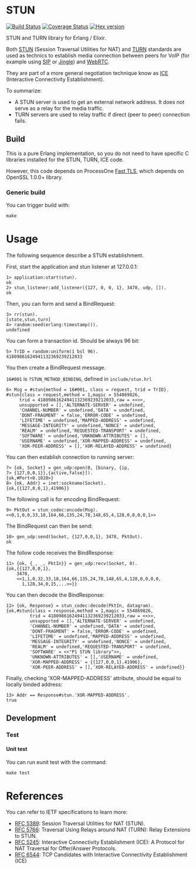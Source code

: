 # STUN

[![Build Status](https://travis-ci.org/processone/stun.svg?branch=master)](https://travis-ci.org/processone/stun) [![Coverage Status](https://coveralls.io/repos/processone/stun/badge.svg?branch=master&service=github)](https://coveralls.io/github/processone/stun?branch=master) [![Hex version](https://img.shields.io/hexpm/v/stun.svg "Hex version")](https://hex.pm/packages/stun)

STUN and TURN library for Erlang / Elixir.

Both [STUN](https://en.wikipedia.org/wiki/STUN) (Session Traversal
Utilities for NAT) and
[TURN](https://en.wikipedia.org/wiki/Traversal_Using_Relays_around_NAT)
standards are used as technics to establish media connection between
peers for VoIP (for example using
[SIP](https://en.wikipedia.org/wiki/Session_Initiation_Protocol) or
[Jingle](http://xmpp.org/about-xmpp/technology-overview/jingle/)) and
[WebRTC](https://en.wikipedia.org/wiki/WebRTC).

They are part of a more general negotiation technique know as
[ICE](https://en.wikipedia.org/wiki/Interactive_Connectivity_Establishment)
(Interactive Connectivity Establishment).

To summarize:

* A STUN server is used to get an external network address. It does
  not serve as a relay for the media traffic.
* TURN servers are used to relay traffic if direct (peer to peer)
  connection fails.

## Build

This is a pure Erlang implementation, so you do not need to have
specific C libraries installed for the STUN, TURN, ICE code.

However, this code depends on ProcessOne
[Fast TLS](https://github.com/processone/fast_tls), which depends on
OpenSSL 1.0.0+ library.

### Generic build

You can trigger build with:

    make

# Usage

The following sequence describe a STUN establishment.

First, start the application and stun listener at 127.0.0.1:

```
1> application:start(stun).
ok
2> stun_listener:add_listener({127, 0, 0, 1}, 3478, udp, []).
ok
```

Then, you can form and send a BindRequest:

```
3> rr(stun).
[state,stun,turn]
4> random:seed(erlang:timestamp()).
undefined
```

You can form a transaction id. Should be always 96 bit:

```
5> TrID = random:uniform(1 bsl 96).
41809861624941132369239212033
```

You then create a BindRequest message.

`16#001` is `?STUN_METHOD_BINDING`, defined in `include/stun.hrl`

```
6> Msg = #stun{method = 16#001, class = request, trid = TrID}.
#stun{class = request,method = 1,magic = 554869826,
     trid = 41809861624941132369239212033,raw = <<>>,
     unsupported = [],'ALTERNATE-SERVER' = undefined,
     'CHANNEL-NUMBER' = undefined,'DATA' = undefined,
     'DONT-FRAGMENT' = false,'ERROR-CODE' = undefined,
     'LIFETIME' = undefined,'MAPPED-ADDRESS' = undefined,
     'MESSAGE-INTEGRITY' = undefined,'NONCE' = undefined,
     'REALM' = undefined,'REQUESTED-TRANSPORT' = undefined,
     'SOFTWARE' = undefined,'UNKNOWN-ATTRIBUTES' = [],
     'USERNAME' = undefined,'XOR-MAPPED-ADDRESS' = undefined,
     'XOR-PEER-ADDRESS' = [],'XOR-RELAYED-ADDRESS' = undefined}
```

You can then establish connection to running server:

```
7> {ok, Socket} = gen_udp:open(0, [binary, {ip,
7> {127,0,0,1}},{active,false}]).
{ok,#Port<0.1020>}
8> {ok, Addr} = inet:sockname(Socket).
{ok,{{127,0,0,1},41906}}
```

The following call is for encoding BindRequest:

```
9> PktOut = stun_codec:encode(Msg).
<<0,1,0,0,33,18,164,66,135,24,78,148,65,4,128,0,0,0,0,1>>
```

The BindRequest can then be send:

```
10> gen_udp:send(Socket, {127,0,0,1}, 3478, PktOut).
ok
```

The follow code receives the BindResponse:

```
11> {ok, {_, _, PktIn}} = gen_udp:recv(Socket, 0).
{ok,{{127,0,0,1},
    3478,
    <<1,1,0,32,33,18,164,66,135,24,78,148,65,4,128,0,0,0,0,
      1,128,34,0,15,...>>}}
```

You can then decode the BindResponse:

```
12> {ok, Response} = stun_codec:decode(PktIn, datagram).
{ok,#stun{class = response,method = 1,magic = 554869826,
         trid = 41809861624941132369239212033,raw = <<>>,
         unsupported = [],'ALTERNATE-SERVER' = undefined,
         'CHANNEL-NUMBER' = undefined,'DATA' = undefined,
         'DONT-FRAGMENT' = false,'ERROR-CODE' = undefined,
         'LIFETIME' = undefined,'MAPPED-ADDRESS' = undefined,
         'MESSAGE-INTEGRITY' = undefined,'NONCE' = undefined,
         'REALM' = undefined,'REQUESTED-TRANSPORT' = undefined,
         'SOFTWARE' = <<"P1 STUN library">>,
         'UNKNOWN-ATTRIBUTES' = [],'USERNAME' = undefined,
         'XOR-MAPPED-ADDRESS' = {{127,0,0,1},41906},
         'XOR-PEER-ADDRESS' = [],'XOR-RELAYED-ADDRESS' = undefined}}
```

Finally, checking 'XOR-MAPPED-ADDRESS' attribute, should be equal to locally
binded address:

```
13> Addr == Response#stun.'XOR-MAPPED-ADDRESS'.
true
```

## Development

### Test

#### Unit test

You can run eunit test with the command:

    make test

# References

You can refer to IETF specifications to learn more:

* [RFC 5389](https://tools.ietf.org/html/rfc5389): Session Traversal
  Utilities for NAT (STUN).
* [RFC 5766](https://tools.ietf.org/html/rfc5766): Traversal Using
  Relays around NAT (TURN): Relay Extensions to STUN.
* [RFC 5245](https://tools.ietf.org/html/rfc5245): Interactive
  Connectivity Establishment (ICE): A Protocol for NAT Traversal for
  Offer/Answer Protocols.
* [RFC 6544](https://tools.ietf.org/html/rfc6544): TCP Candidates with
  Interactive Connectivity Establishment (ICE)
